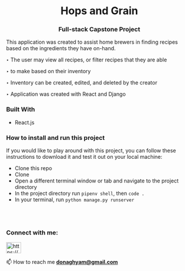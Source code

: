 <h1 align="center">Hops and Grain</h1>
<h3 align="center">Full-stack Capstone Project</h3>

<p align="left">
This application was created to assist home brewers in finding recipes based on the ingredients they have on-hand.
</p>
<p align="left">
‣ The user may view all recipes, or filter recipes that they are able
</p>
<p align="left">
‣ to make based on their inventory
</p>
<p align="left">
‣ Inventory can be created, edited, and deleted by the creator
</p>
<p align="left">
‣ Application was created with React and Django
</p>

<h3 align="left">Built With</h3>
<ul align="left">
  <li>React.js</li>
</li>
</ul>

<h3 align="left">How to install and run this project</h3>
<p align="left">If you would like to play around with this project, you can follow these instructions to download it and test it out on your local machine:</p>

<ul align="left">
  <li>Clone this repo</li>
  <li>Clone <a href="https://github.com/donaghyam/Final-Capstone-back-end" target="blank"></a></li>
  <li>Open a different terminal window or tab and navigate to the project directory</li>
  <li>In the project directory run <code>pipenv shell</code>, then <code>code .</code></li>
  <li>In your terminal, run <code>python manage.py runserver</code></li>
</ul>

<br></br>
<h3 align="left">Connect with me:</h3>
<p align="left">
<a href="https://linkedin.com/in/adam-donaghy/" target="blank"><img align="center" src="https://raw.githubusercontent.com/rahuldkjain/github-profile-readme-generator/master/src/images/icons/Social/linked-in-alt.svg" alt="https://www.linkedin.com/in/adam-donaghy/" height="30" width="40" /></a>
</p>

📫 How to reach me **donaghyam@gmail.com**
